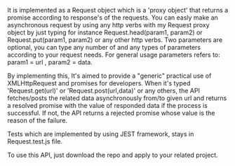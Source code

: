    
   It is implemented as a Request object which is a 'proxy object' that returns a promise 
according to response's of the requests. You can easly make an asynchronous request by using any http verbs with my Request proxy object by just typing for instance Request.head(param1, param2) or Request.put(param1, param2) or any other http verbs.
Two parameters are optional, you can type any number of and any types of parameters according to your request needs. For general usage parameters refers to: param1 = url  ,  param2 = data.
   
   By implementing this, It's aimed to provide a "generic" practical use of XMLHttpRequest and promises for developers. When it's typed  'Request.get(url)' or 'Request.post(url,data)' or any others, the API fetches/posts the related data asynchronously from/to given url and returns a resolved promise with the value of responded data if the process is successful. If not, the API returns a rejected promise whose value is the reason of the failure.

Tests which are implemented by using JEST framework, stays in Request.test.js file.

To use this API, just download the repo and apply to your related project.
